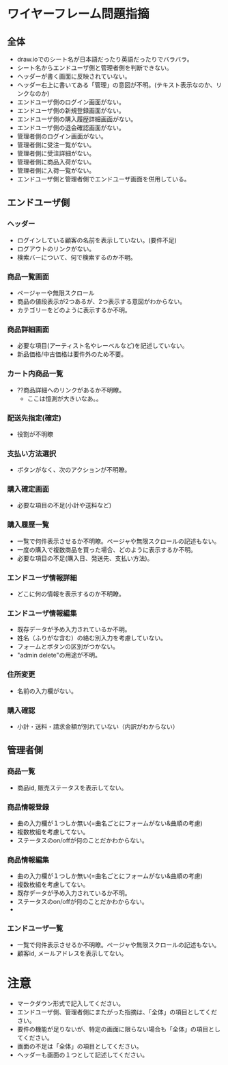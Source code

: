 # ワイヤーフレーム問題指摘
## 全体
- draw.ioでのシート名が日本語だったり英語だったりでバラバラ。
- シート名からエンドユーザ側と管理者側を判断できない。
- ヘッダーが書く画面に反映されていない。
- ヘッダー右上に書いてある「管理」の意図が不明。(テキスト表示なのか、リンクなのか)
- エンドユーザ側のログイン画面がない。
- エンドユーザ側の新規登録画面がない。
- エンドユーザ側の購入履歴詳細画面がない。
- エンドユーザ側の退会確認画面がない。
- 管理者側のログイン画面がない。
- 管理者側に受注一覧がない。
- 管理者側に受注詳細がない。
- 管理者側に商品入荷がない。
- 管理者側に入荷一覧がない。
- エンドユーザ側と管理者側でエンドユーザ画面を併用している。

## エンドユーザ側
### ヘッダー
- ログインしている顧客の名前を表示していない。(要件不足)
- ログアウトのリンクがない。
- 検索バーについて、何で検索するのか不明。

### 商品一覧画面
- ページャーや無限スクロール
- 商品の値段表示が2つあるが、2つ表示する意図がわからない。
- カテゴリーをどのように表示するか不明。

### 商品詳細画面
- 必要な項目(アーティスト名やレーベルなど)を記述していない。
- 新品価格/中古価格は要件外のため不要。

### カート内商品一覧
- ??商品詳細へのリンクがあるか不明瞭。
  - ここは憶測が大きいなあ。。

### 配送先指定(確定)
- 役割が不明瞭

### 支払い方法選択
- ボタンがなく、次のアクションが不明瞭。

### 購入確定画面
- 必要な項目の不足(小計や送料など)

### 購入履歴一覧
- 一覧で何件表示させるか不明瞭。ページャや無限スクロールの記述もない。
- 一度の購入で複数商品を買った場合、どのように表示するか不明。
- 必要な項目の不足(購入日、発送先、支払い方法)。

### エンドユーザ情報詳細
- どこに何の情報を表示するのか不明瞭。

### エンドユーザ情報編集
- 既存データが予め入力されているか不明。
- 姓名（ふりがな含む）の絡む別入力を考慮していない。
- フォームとボタンの区別がつかない。
- "admin delete"の用途が不明。

### 住所変更
- 名前の入力欄がない。

### 購入確認
- 小計・送料・請求金額が別れていない（内訳がわからない）

## 管理者側
### 商品一覧
- 商品id, 販売ステータスを表示してない。

### 商品情報登録
- 曲の入力欄が１つしか無い(=曲名ごとにフォームがない&曲順の考慮)
- 複数枚組を考慮してない。
- ステータスのon/offが何のことだかわからない。

### 商品情報編集
- 曲の入力欄が１つしか無い(=曲名ごとにフォームがない&曲順の考慮)
- 複数枚組を考慮してない。
- 既存データが予め入力されているか不明。
- ステータスのon/offが何のことだかわからない。
- 
### エンドユーザ一覧
- 一覧で何件表示させるか不明瞭。ページャや無限スクロールの記述もない。
- 顧客id, メールアドレスを表示してない。

# 注意
* マークダウン形式で記入してください。
* エンドユーザ側、管理者側にまたがった指摘は、「全体」の項目としてください。
* 要件の機能が足りないが、特定の画面に限らない場合も「全体」の項目としてください。
* 画面の不足は「全体」の項目としてください。
* ヘッダーも画面の１つとして記述してください。